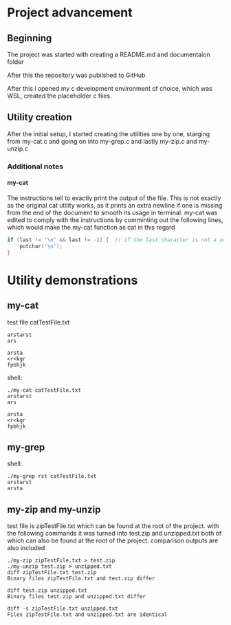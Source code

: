 # Project advancement
## Beginning
The project was started with creating a README.md and documentaion folder

After this the repository was pubilshed to GitHub

After this i opened my c development environment of choice, which was WSL, created the placeholder c files.

## Utility creation
After the initial setup, I started creating the utilities one by one, starging from my-cat.c and going on into my-grep.c and lastly my-zip.c and my-unzip.c

### Additional notes
#### my-cat
The instructions tell to exactly print the output of the file. This is not exactly as the original cat utility works, as it prints an extra newline if one is missing from the end of the document to smooth its usage in terminal. my-cat was edited to comply with the instructions by comminting out the following lines, which would make the my-cat function as cat in this regard
```c
if (last != '\n' && last != -1) {  // if the last character is not a newline, print one
    putchar('\n');
}
```


# Utility demonstrations
## my-cat
test file catTestFile.txt
```
arstarst
ars

arsta
<r<kgr
fpbhjk
```

shell:
```shell
./my-cat catTestFile.txt
arstarst
ars

arsta
<r<kgr
fpbhjk
```
## my-grep
shell:
```shell
./my-grep rst catTestFile.txt
arstarst
arsta
```
## my-zip and my-unzip
test file is zipTestFile.txt which can be found at the root of the project. with the following commands it was turned into test.zip and unzipped.txt both of which can also be found at the root of the project. comparison outputs are also included

```shell
./my-zip zipTestFile.txt > test.zip
./my-unzip test.zip > unzipped.txt
diff zipTestFile.txt test.zip
Binary files zipTestFile.txt and test.zip differ

diff test.zip unzipped.txt
Binary files test.zip and unzipped.txt differ

diff -s zipTestFile.txt unzipped.txt
Files zipTestFile.txt and unzipped.txt are identical
```
